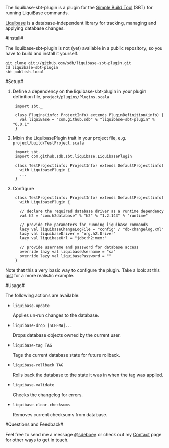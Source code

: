 The liquibase-sbt-plugin is a plugin for the [Simple Build Tool](http://code.google.com/p/simple-build-tool/) (SBT) for running LiquiBase commands.

[Liquibase](http://www.liquibase.org/) is a database-independent library for tracking, managing and applying database changes.

#Install#

The liquibase-sbt-plugin is not (yet) available in a public repository, so you have to build and install it yourself.

    git clone git://github.com/sdb/liquibase-sbt-plugin.git
    cd liquibase-sbt-plugin
    sbt publish-local
    

#Setup#

1. Define a dependency on the liquibase-sbt-plugin in your plugin definition file, `project/plugins/Plugins.scala`

        import sbt._

        class Plugins(info: ProjectInfo) extends PluginDefinition(info) {
          val liquiBase = "com.github.sdb" % "liquibase-sbt-plugin" % "0.0.1"
        }

2. Mixin the LiquibasePlugin trait in your project file, e.g. `project/build/TestProject.scala`

        import sbt._
        import com.github.sdb.sbt.liquibase.LiquibasePlugin

        class TestProject(info: ProjectInfo) extends DefaultProject(info)
          with LiquibasePlugin {
          ...
        }

3. Configure

        class TestProject(info: ProjectInfo) extends DefaultProject(info)
          with LiquibasePlugin {

          // declare the required database driver as a runtime dependency
          val h2 = "com.h2database" % "h2" % "1.2.143" % "runtime"

          // provide the parameters for running liquibase commands
          lazy val liquibaseChangeLogFile = "config" / "db-changelog.xml"
          lazy val liquibaseDriver = "org.h2.Driver"
          lazy val liquibaseUrl = "jdbc:h2:mem:"
          
          // provide username and password for database access
          override lazy val liquibaseUsername = "sa"
          override lazy val liquibasePassword = ""
        }

  Note that this a very basic way to configure the plugin. Take a look at this [gist](http://gist.github.com/624275) for a more realistic example.

#Usage#

The following actions are available:

* `liquibase-update`

  Applies un-run changes to the database.

* `liquibase-drop [SCHEMA]...`

  Drops database objects owned by the current user.

* `liquibase-tag TAG`

  Tags the current database state for future rollback.

* `liquibase-rollback TAG`

  Rolls back the database to the state it was in when the tag was applied.

* `liquibase-validate`

  Checks the changelog for errors.

* `liquibase-clear-checksums`

  Removes current checksums from database.

#Questions and Feedback#

Feel free to send me a message [@sdeboey](http://twitter.com/sdeboey) or check out my [Contact](http://stefandeboey.be/contact) page for other ways to get in touch.
